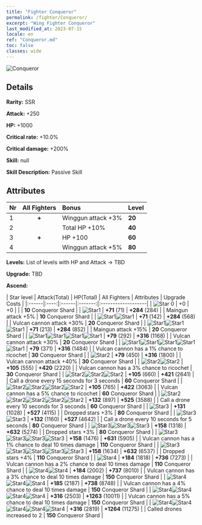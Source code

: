 ```yaml
---
title: "Fighter Conqueror"
permalink: /fighter/Conqueror/
excerpt: "Wing Fighter Conqueror"
last_modified_at: 2023-07-15
locale: en
ref: "Conqueror.md"
toc: false
classes: wide
---
```



 ![Conqueror](/images/ship/fj_img101.png)

## Details

 **Rarity:** SSR 

 **Attack:** +250

 **HP:** +1000

 **Critical rate:** +10.0%

 **Critical damage:** +200%

 **Skill:** null

 **Skill Description:**  Passive Skill

## Attributes

  |  Nr | All Fighters | Bonus | Level |
  |:----|:-------------:|:--------------------|:--------|
  | 1  | **+**  | Winggun attack +3%  | **20** |
  | 2  |   | Total HP +10%  | **40** |
  | 3  | **+**  | HP +100  | **60** |
  | 4  |   | Winggun attack +5%  | **80** |


 **Levels:**  List of levels with HP and Attack -> TBD

 **Upgrade:**  TBD

 **Ascend:**  

  |  Star level | Attack(Total) | HP(Total) | All Fighters | Attributes | Upgrade Costs |
  |:------|:----:|:------|:-------:|:-------------------|
  | ![Star 0](/images/s0.png)  | +0  | +0  |  |    | **10** Conqueror Shard |
  | ![Star1](/images/s1.png)  | **+71** (71)  | **+284** (284)  |   | Maingun attack +5%  | **10** Conqueror Shard |
  | ![Star1](/images/s1.png)![Star1](/images/s1.png)  | **+71** (142)  | **+284** (568)  |   | Vulcan cannon attack +30%  | **20** Conqueror Shard |
  | ![Star1](/images/s1.png)![Star1](/images/s1.png)![Star1](/images/s1.png)  | **+71** (213)  | **+284** (852)  |   | Maingun attack +15%  | **20** Conqueror Shard |
  | ![Star1](/images/s1.png)![Star1](/images/s1.png)![Star1](/images/s1.png)![Star1](/images/s1.png)  | **+79** (292)  | **+316** (1168)  |   | Vulcan cannon attack +30%  | **20** Conqueror Shard |
  | ![Star1](/images/s1.png)![Star1](/images/s1.png)![Star1](/images/s1.png)![Star1](/images/s1.png)![Star1](/images/s1.png)  | **+79** (371)  | **+316** (1484)  |   | Vulcan cannon has a 1% chance to ricochet  | **30** Conqueror Shard |
  | ![Star2](/images/s2.png)  | **+79** (450)  | **+316** (1800)  |   | Vulcan cannon attack +40%  | **30** Conqueror Shard |
  | ![Star2](/images/s2.png)![Star2](/images/s2.png)  | **+105** (555)  | **+420** (2220)  |   | Vulcan cannon has a 3% chance to ricochet  | **30** Conqueror Shard |
  | ![Star2](/images/s2.png)![Star2](/images/s2.png)![Star2](/images/s2.png)  | **+105** (660)  | **+421** (2641)  |   | Call a drone every 15 seconds for 3 seconds  | **60** Conqueror Shard |
  | ![Star2](/images/s2.png)![Star2](/images/s2.png)![Star2](/images/s2.png)![Star2](/images/s2.png)  | **+105** (765)  | **+422** (3063)  |   | Vulcan cannon has a 5% chance to ricochet  | **60** Conqueror Shard |
  | ![Star2](/images/s2.png)![Star2](/images/s2.png)![Star2](/images/s2.png)![Star2](/images/s2.png)![Star2](/images/s2.png)  | **+132** (897)  | **+525** (3588)  |   | Call a drone every 10 seconds for 3 seconds  | **60** Conqueror Shard |
  | ![Star3](/images/s3.png)  | **+131** (1028)  | **+527** (4115)  |   | Dropped stars +3%  | **80** Conqueror Shard |
  | ![Star3](/images/s3.png)![Star3](/images/s3.png)  | **+132** (1160)  | **+527** (4642)  |   | Call a drone every 10 seconds for 5 seconds  | **80** Conqueror Shard |
  | ![Star3](/images/s3.png)![Star3](/images/s3.png)![Star3](/images/s3.png)  | **+158** (1318)  | **+632** (5274)  |   | Dropped stars +3%  | **80** Conqueror Shard |
  | ![Star3](/images/s3.png)![Star3](/images/s3.png)![Star3](/images/s3.png)![Star3](/images/s3.png)  | **+158** (1476)  | **+631** (5905)  |   | Vulcan cannon has a 1% chance to deal 10 times damage   | **110** Conqueror Shard |
  | ![Star3](/images/s3.png)![Star3](/images/s3.png)![Star3](/images/s3.png)![Star3](/images/s3.png)![Star3](/images/s3.png)  | **+158** (1634)  | **+632** (6537)  |   | Dropped stars +4%  | **110** Conqueror Shard |
  | ![Star4](/images/s4.png)  | **+184** (1818)  | **+736** (7273)  |   | Vulcan cannon has a 2% chance to deal 10 times damage   | **110** Conqueror Shard |
  | ![Star4](/images/s4.png)![Star4](/images/s4.png)  | **+184** (2002)  | **+737** (8010)  |   | Vulcan cannon has a 3% chance to deal 10 times damage   | **150** Conqueror Shard |
  | ![Star4](/images/s4.png)![Star4](/images/s4.png)![Star4](/images/s4.png)  | **+185** (2187)  | **+738** (8748)  |   | Vulcan cannon has a 4% chance to deal 10 times damage   | **150** Conqueror Shard |
  | ![Star4](/images/s4.png)![Star4](/images/s4.png)![Star4](/images/s4.png)![Star4](/images/s4.png)  | **+316** (2503)  | **+1263** (10011)  |   | Vulcan cannon has a 5% chance to deal 10 times damage   | **150** Conqueror Shard |
  | ![Star4](/images/s4.png)![Star4](/images/s4.png)![Star4](/images/s4.png)![Star4](/images/s4.png)![Star4](/images/s4.png)  | **+316** (2819)  | **+1264** (11275)  |   | Called drones increased to 2  | **150** Conqueror Shard |

